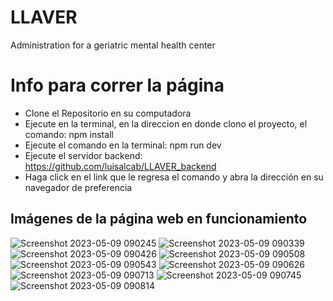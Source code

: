 # LLAVER
Administration for a geriatric mental health center
# Info para correr la página 

* Clone el Repositorio en su computadora
* Ejecute en la terminal, en la direccion en donde clono el proyecto, el comando: npm install
* Ejecute el comando en la terminal: npm run dev
* Ejecute el servidor backend: https://github.com/luisalcab/LLAVER_backend
* Haga click en el link que le regresa el comando y abra la dirección en su navegador de preferencia

## Imágenes de la página web en funcionamiento

![Screenshot 2023-05-09 090245](https://github.com/luisalcab/LLAVER/assets/79459748/ea96a04f-ae13-4652-bb4d-7afc38851690)
![Screenshot 2023-05-09 090339](https://github.com/luisalcab/LLAVER/assets/79459748/a1615a52-1266-4cd4-9243-856fb90b4529)
![Screenshot 2023-05-09 090426](https://github.com/luisalcab/LLAVER/assets/79459748/025e59ef-9500-443b-9cdc-7a077f900fed)
![Screenshot 2023-05-09 090508](https://github.com/luisalcab/LLAVER/assets/79459748/d059036c-5aaa-4e0d-9d0c-da8aa3fe0e96)
![Screenshot 2023-05-09 090543](https://github.com/luisalcab/LLAVER/assets/79459748/9678ac32-b486-4a8a-bf9a-78174de4c189)
![Screenshot 2023-05-09 090626](https://github.com/luisalcab/LLAVER/assets/79459748/32a4c81e-bceb-4ed9-9367-971ecdb4e1fc)
![Screenshot 2023-05-09 090713](https://github.com/luisalcab/LLAVER/assets/79459748/d00e750a-c198-4e0c-aa71-c8a88050bd7b)
![Screenshot 2023-05-09 090745](https://github.com/luisalcab/LLAVER/assets/79459748/af690d7b-f42e-4937-8ae7-ba1dd8382d70)
![Screenshot 2023-05-09 090814](https://github.com/luisalcab/LLAVER/assets/79459748/47663371-6435-46d2-8c4d-5c79b61157fc)

